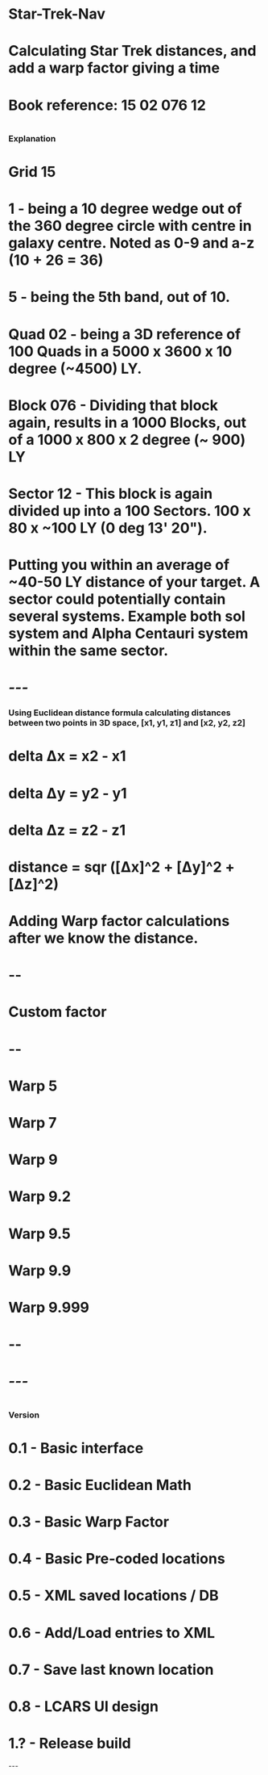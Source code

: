 ﻿# Star-Trek-Nav
# Calculating Star Trek distances, and add a warp factor giving a time
# 
# Book reference: 15 02 076 12
# 
### Explanation
# Grid 15
# 1 - being a 10 degree wedge out of the 360 degree circle with centre in galaxy centre. Noted as 0-9 and a-z (10 + 26 = 36)
# 5 - being the 5th band, out of 10.
# 
# Quad 02 - being a 3D reference of 100 Quads in a 5000 x 3600 x 10 degree (~4500) LY.
# 
# Block 076 - Dividing that block again, results in a 1000 Blocks, out of a 1000 x 800 x 2 degree (~ 900) LY
# 
# Sector 12 - This block is again divided up into a 100 Sectors. 100 x 80 x ~100 LY (0 deg 13' 20"). 
# 
# Putting you within an average of ~40-50 LY distance of your target. A sector could potentially contain several systems. Example both sol system and Alpha Centauri system within the same sector.
# 
# *---*
### Using Euclidean distance formula calculating distances between two points in 3D space, [x1, y1, z1] and [x2, y2, z2]
# 
# delta Δx = x2 - x1
# delta Δy = y2 - y1
# delta Δz = z2 - z1
# 
# distance = sqr ([Δx]^2 + [Δy]^2 + [Δz]^2) 
# 
# Adding Warp factor calculations after we know the distance.
# --
# Custom factor
# --
# Warp 5
# Warp 7
# Warp 9
# Warp 9.2
# Warp 9.5
# Warp 9.9
# Warp 9.999
# --
# 
# *---*
# 
### Version
# 0.1 - Basic interface
# 0.2 - Basic Euclidean Math
# 0.3 - Basic Warp Factor
# 0.4 - Basic Pre-coded locations
# 0.5 - XML saved locations / DB
# 0.6 - Add/Load entries to XML
# 0.7 - Save last known location
# 0.8 - LCARS UI design

# 1.? - Release build

*---*
